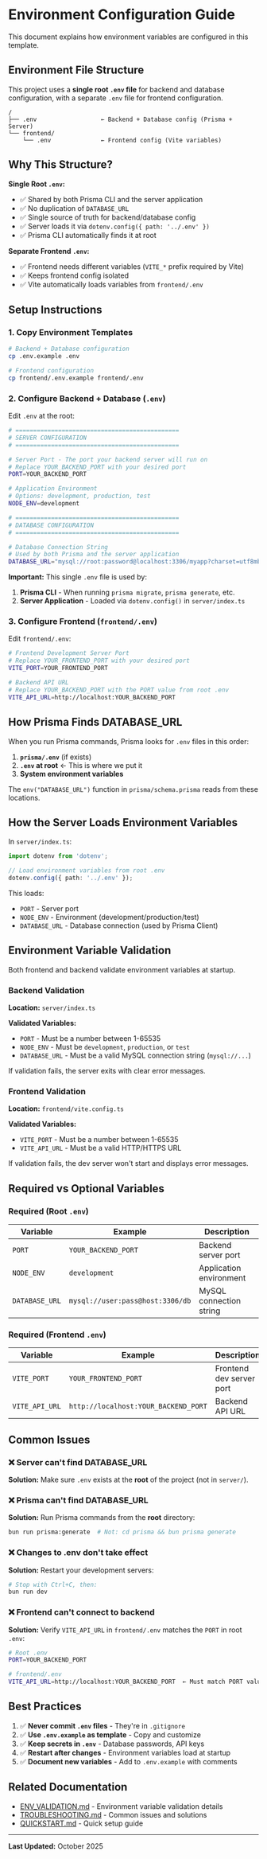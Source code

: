 # Environment Configuration Guide

This document explains how environment variables are configured in this template.

## Environment File Structure

This project uses a **single root `.env` file** for backend and database configuration, with a separate `.env` file for frontend configuration.

```
/
├── .env                  ← Backend + Database config (Prisma + Server)
└── frontend/
    └── .env              ← Frontend config (Vite variables)
```

## Why This Structure?

**Single Root `.env`:**
- ✅ Shared by both Prisma CLI and the server application
- ✅ No duplication of `DATABASE_URL`
- ✅ Single source of truth for backend/database config
- ✅ Server loads it via `dotenv.config({ path: '../.env' })`
- ✅ Prisma CLI automatically finds it at root

**Separate Frontend `.env`:**
- ✅ Frontend needs different variables (`VITE_*` prefix required by Vite)
- ✅ Keeps frontend config isolated
- ✅ Vite automatically loads variables from `frontend/.env`

## Setup Instructions

### 1. Copy Environment Templates

```bash
# Backend + Database configuration
cp .env.example .env

# Frontend configuration
cp frontend/.env.example frontend/.env
```

### 2. Configure Backend + Database (`.env`)

Edit `.env` at the root:

```bash
# ==============================================
# SERVER CONFIGURATION
# ==============================================

# Server Port - The port your backend server will run on
# Replace YOUR_BACKEND_PORT with your desired port
PORT=YOUR_BACKEND_PORT

# Application Environment
# Options: development, production, test
NODE_ENV=development

# ==============================================
# DATABASE CONFIGURATION
# ==============================================

# Database Connection String
# Used by both Prisma and the server application
DATABASE_URL="mysql://root:password@localhost:3306/myapp?charset=utf8mb4&collation=utf8mb4_general_ci"
```

**Important:** This single `.env` file is used by:
1. **Prisma CLI** - When running `prisma migrate`, `prisma generate`, etc.
2. **Server Application** - Loaded via `dotenv.config()` in `server/index.ts`

### 3. Configure Frontend (`frontend/.env`)

Edit `frontend/.env`:

```bash
# Frontend Development Server Port
# Replace YOUR_FRONTEND_PORT with your desired port
VITE_PORT=YOUR_FRONTEND_PORT

# Backend API URL
# Replace YOUR_BACKEND_PORT with the PORT value from root .env
VITE_API_URL=http://localhost:YOUR_BACKEND_PORT
```

## How Prisma Finds DATABASE_URL

When you run Prisma commands, Prisma looks for `.env` files in this order:

1. **`prisma/.env`** (if exists)
2. **`.env` at root** ← This is where we put it
3. **System environment variables**

The `env("DATABASE_URL")` function in `prisma/schema.prisma` reads from these locations.

## How the Server Loads Environment Variables

In `server/index.ts`:

```typescript
import dotenv from 'dotenv';

// Load environment variables from root .env
dotenv.config({ path: '../.env' });
```

This loads:
- `PORT` - Server port
- `NODE_ENV` - Environment (development/production/test)
- `DATABASE_URL` - Database connection (used by Prisma Client)

## Environment Variable Validation

Both frontend and backend validate environment variables at startup.

### Backend Validation

**Location:** `server/index.ts`

**Validated Variables:**
- `PORT` - Must be a number between 1-65535
- `NODE_ENV` - Must be `development`, `production`, or `test`
- `DATABASE_URL` - Must be a valid MySQL connection string (`mysql://...`)

If validation fails, the server exits with clear error messages.

### Frontend Validation

**Location:** `frontend/vite.config.ts`

**Validated Variables:**
- `VITE_PORT` - Must be a number between 1-65535
- `VITE_API_URL` - Must be a valid HTTP/HTTPS URL

If validation fails, the dev server won't start and displays error messages.

## Required vs Optional Variables

### Required (Root `.env`)

| Variable | Example | Description |
|----------|---------|-------------|
| `PORT` | `YOUR_BACKEND_PORT` | Backend server port |
| `NODE_ENV` | `development` | Application environment |
| `DATABASE_URL` | `mysql://user:pass@host:3306/db` | MySQL connection string |

### Required (Frontend `.env`)

| Variable | Example | Description |
|----------|---------|-------------|
| `VITE_PORT` | `YOUR_FRONTEND_PORT` | Frontend dev server port |
| `VITE_API_URL` | `http://localhost:YOUR_BACKEND_PORT` | Backend API URL |

## Common Issues

### ❌ Server can't find DATABASE_URL

**Solution:** Make sure `.env` exists at the **root** of the project (not in `server/`).

### ❌ Prisma can't find DATABASE_URL

**Solution:** Run Prisma commands from the **root** directory:

```bash
bun run prisma:generate  # Not: cd prisma && bun prisma generate
```

### ❌ Changes to .env don't take effect

**Solution:** Restart your development servers:

```bash
# Stop with Ctrl+C, then:
bun run dev
```

### ❌ Frontend can't connect to backend

**Solution:** Verify `VITE_API_URL` in `frontend/.env` matches the `PORT` in root `.env`:

```bash
# Root .env
PORT=YOUR_BACKEND_PORT

# frontend/.env
VITE_API_URL=http://localhost:YOUR_BACKEND_PORT  ← Must match PORT value
```

## Best Practices

1. ✅ **Never commit `.env` files** - They're in `.gitignore`
2. ✅ **Use `.env.example` as template** - Copy and customize
3. ✅ **Keep secrets in `.env`** - Database passwords, API keys
4. ✅ **Restart after changes** - Environment variables load at startup
5. ✅ **Document new variables** - Add to `.env.example` with comments

## Related Documentation

- [ENV_VALIDATION.md](./ENV_VALIDATION.md) - Environment variable validation details
- [TROUBLESHOOTING.md](./TROUBLESHOOTING.md) - Common issues and solutions
- [QUICKSTART.md](./QUICKSTART.md) - Quick setup guide

---

**Last Updated:** October 2025

